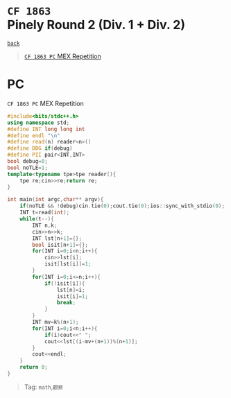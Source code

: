 # `CF 1863` <br>Pinely Round 2 (Div. 1 + Div. 2)
[`back`](../)

> [`CF 1863 PC` MEX Repetition](#pc)  

# PC
`CF 1863 PC` MEX Repetition
```c++
#include<bits/stdc++.h>
using namespace std;
#define INT long long int
#define endl "\n"
#define read(n) reader<n>()
#define DBG if(debug)
#define PII pair<INT,INT>
bool debug=0;
bool noTLE=1;
template<typename tpe>tpe reader(){
	tpe re;cin>>re;return re;
}

int main(int argc,char** argv){
	if(noTLE && !debug)cin.tie(0);cout.tie(0);ios::sync_with_stdio(0);
	INT t=read(int);
	while(t--){
		INT n,k;
		cin>>n>>k;
		INT lst[n+1]={};
		bool isit[n+1]={};
		for(INT i=0;i<n;i++){
			cin>>lst[i];
			isit[lst[i]]=1;
		}
		for(INT i=0;i<=n;i++){
			if(!isit[i]){
				lst[n]=i;
				isit[i]=1;
				break;
			}
		}
		INT mv=k%(n+1);
		for(INT i=0;i<n;i++){
			if(i)cout<<" ";
			cout<<lst[(i-mv+(n+1))%(n+1)];
		}
		cout<<endl;
	}
	return 0;
}
```

> Tag:
> `math`,`觀察`
